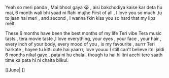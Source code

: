 
Yeah so meri panda , Mai bhool gaya 😭 , aisi bakchodiya kaise kar deta hu mai, 6 month wali bhi yaad ni Rahi mujhe 
First of all , I love you so much ,tu to jaan hai meri , and second , I wanna fkin kiss you so hard that my lips melt 

These 6 months have been the best months of my life 
Teri vibe Tera music tasts , tera movie taste ,I love everything, your eyes , your face , your hair , every inch of your body, every mood of you , is my favourite , aurrr Teri harkate , hayee tu kitti cute hai yaarrr, love youuu
I still can't believe itni jaldi 6 months nikal gaye , pata ni hu chala , though tu hai hi itni acchi tere saath time ka pata hi ni chalta bilkul.


[[June| ]]